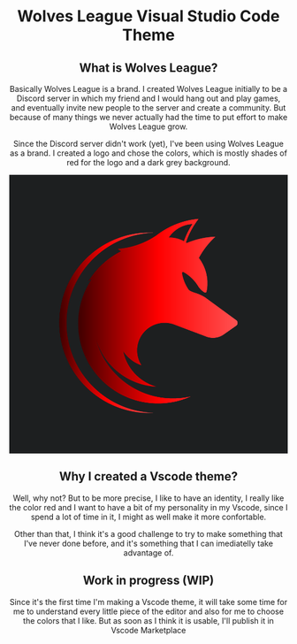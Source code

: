 <h1 align="center"><strong>Wolves League</strong> Visual Studio Code Theme</h1>

<h2 align="center">What is Wolves League?</h2>
<p align="center">Basically Wolves League is a brand. I created Wolves League initially to be a Discord server in which my friend and I would hang out and play games, and eventually invite new people to the server and create a community. But because of many things we never actually had the time to put effort to make Wolves League grow.</p>

<p align="center">Since the Discord server didn't work (yet), I've been using Wolves League as a brand. I created a logo and chose the colors, which is mostly shades of red for the logo and a dark grey background.</p>

<img src="https://github.com/DanielLMiranda/wolves-league-vscode-theme/blob/main/wolves-league-logo.png" align="center">

<h2 align="center">Why I created a Vscode theme?</h2>
<p align="center">Well, why not? But to be more precise, I like to have an identity, I really like the color red and I want to have a bit of my personality in my Vscode, since I spend a lot of time in it, I might as well make it more confortable.</p>
<p align="center">Other than that, I think it's a good challenge to try to make something that I've never done before, and it's something that I can imediatelly take advantage of.</p>

<h2 align="center">Work in progress (WIP)</h2>
<p align="center">Since it's the first time I'm making a Vscode theme, it will take some time for me to understand every little piece of the editor and also for me to choose the colors that I like. But as soon as I think it is usable, I'll publish it in Vscode Marketplace</p>
